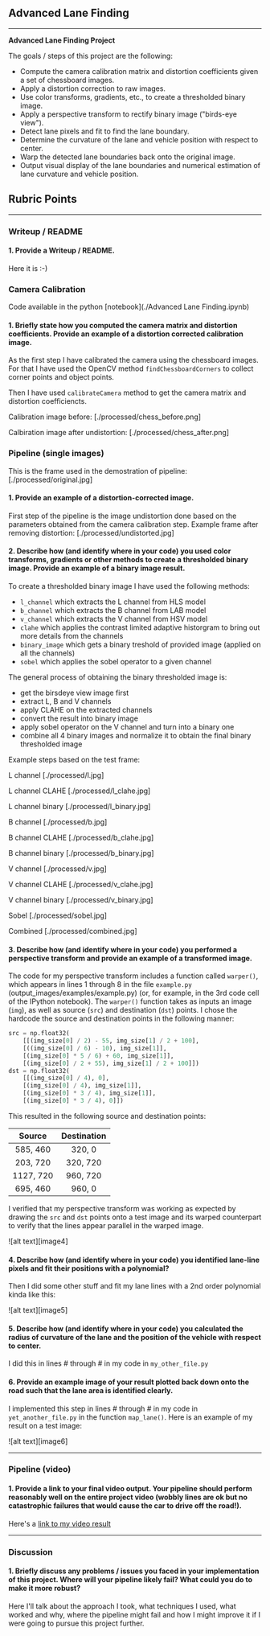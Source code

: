 ## Advanced Lane Finding

---

**Advanced Lane Finding Project**

The goals / steps of this project are the following:

* Compute the camera calibration matrix and distortion coefficients given a set of chessboard images.
* Apply a distortion correction to raw images.
* Use color transforms, gradients, etc., to create a thresholded binary image.
* Apply a perspective transform to rectify binary image ("birds-eye view").
* Detect lane pixels and fit to find the lane boundary.
* Determine the curvature of the lane and vehicle position with respect to center.
* Warp the detected lane boundaries back onto the original image.
* Output visual display of the lane boundaries and numerical estimation of lane curvature and vehicle position.


## Rubric Points

---

### Writeup / README

#### 1. Provide a Writeup / README.  

Here it is :-)

### Camera Calibration

Code available in the python [notebook](./Advanced Lane Finding.ipynb)

#### 1. Briefly state how you computed the camera matrix and distortion coefficients. Provide an example of a distortion corrected calibration image.

As the first step I have calibrated the camera using the chessboard images. For that I have
used the OpenCV method ```findChessboardCorners``` to collect corner points and object points.

Then I have used ```calibrateCamera``` method to get the camera matrix and distortion coefficiencts.

Calibration image before:
[./processed/chess_before.png]

Calbiration image after undistortion:
[./processed/chess_after.png]

### Pipeline (single images)

This is the frame used in the demostration of pipeline:
[./processed/original.jpg]

#### 1. Provide an example of a distortion-corrected image.

First step of the pipeline is the image undistortion done based on the parameters obtained
from the camera calibration step. Example frame after removing distortion:
[./processed/undistorted.jpg]


#### 2. Describe how (and identify where in your code) you used color transforms, gradients or other methods to create a thresholded binary image.  Provide an example of a binary image result.

To create a thresholded binary image I have used the following methods:
* ```l_channel``` which extracts the L channel from HLS model
* ```b_channel``` which extracts the B channel from LAB model
* ```v_channel``` which extracts the V channel from HSV model
* ```clahe``` which applies the contrast limited adaptive historgram to bring out more details from the channels
* ```binary_image``` which gets a binary treshold of provided image (applied on all the channels)
* ```sobel``` which applies the sobel operator to a given channel

The general process of obtaining the binary thresholded image is:
* get the birsdeye view image first
* extract L, B and V channels
* apply CLAHE on the extracted channels
* convert the result into binary image
* apply sobel operator on the V channel and turn into a binary one
* combine all 4 binary images and normalize it to obtain the final binary thresholded image

Example steps based on the test frame:

L channel
[./processed/l.jpg]

L channel CLAHE
[./processed/l_clahe.jpg]

L channel binary
[./processed/l_binary.jpg]

B channel
[./processed/b.jpg]

B channel CLAHE
[./processed/b_clahe.jpg]

B channel binary
[./processed/b_binary.jpg]

V channel
[./processed/v.jpg]

V channel CLAHE
[./processed/v_clahe.jpg]

V channel binary
[./processed/v_binary.jpg]

Sobel
[./processed/sobel.jpg]

Combined
[./processed/combined.jpg]

#### 3. Describe how (and identify where in your code) you performed a perspective transform and provide an example of a transformed image.

The code for my perspective transform includes a function called `warper()`, which appears in lines 1 through 8 in the file `example.py` (output_images/examples/example.py) (or, for example, in the 3rd code cell of the IPython notebook).  The `warper()` function takes as inputs an image (`img`), as well as source (`src`) and destination (`dst`) points.  I chose the hardcode the source and destination points in the following manner:

```python
src = np.float32(
    [[(img_size[0] / 2) - 55, img_size[1] / 2 + 100],
    [((img_size[0] / 6) - 10), img_size[1]],
    [(img_size[0] * 5 / 6) + 60, img_size[1]],
    [(img_size[0] / 2 + 55), img_size[1] / 2 + 100]])
dst = np.float32(
    [[(img_size[0] / 4), 0],
    [(img_size[0] / 4), img_size[1]],
    [(img_size[0] * 3 / 4), img_size[1]],
    [(img_size[0] * 3 / 4), 0]])
```

This resulted in the following source and destination points:

| Source        | Destination   | 
|:-------------:|:-------------:| 
| 585, 460      | 320, 0        | 
| 203, 720      | 320, 720      |
| 1127, 720     | 960, 720      |
| 695, 460      | 960, 0        |

I verified that my perspective transform was working as expected by drawing the `src` and `dst` points onto a test image and its warped counterpart to verify that the lines appear parallel in the warped image.

![alt text][image4]

#### 4. Describe how (and identify where in your code) you identified lane-line pixels and fit their positions with a polynomial?

Then I did some other stuff and fit my lane lines with a 2nd order polynomial kinda like this:

![alt text][image5]

#### 5. Describe how (and identify where in your code) you calculated the radius of curvature of the lane and the position of the vehicle with respect to center.

I did this in lines # through # in my code in `my_other_file.py`

#### 6. Provide an example image of your result plotted back down onto the road such that the lane area is identified clearly.

I implemented this step in lines # through # in my code in `yet_another_file.py` in the function `map_lane()`.  Here is an example of my result on a test image:

![alt text][image6]

---

### Pipeline (video)

#### 1. Provide a link to your final video output.  Your pipeline should perform reasonably well on the entire project video (wobbly lines are ok but no catastrophic failures that would cause the car to drive off the road!).

Here's a [link to my video result](./project_video.mp4)

---

### Discussion

#### 1. Briefly discuss any problems / issues you faced in your implementation of this project.  Where will your pipeline likely fail?  What could you do to make it more robust?

Here I'll talk about the approach I took, what techniques I used, what worked and why, where the pipeline might fail and how I might improve it if I were going to pursue this project further.  
